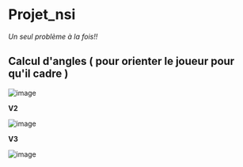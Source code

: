 # Projet_nsi

_Un seul problème à la fois!!_

## Calcul d'angles ( pour orienter le joueur pour qu'il cadre )



![image](https://user-images.githubusercontent.com/86613710/161336867-79d96fef-f1c0-49f1-838b-33561d41f4f1.png)

**V2**

![image](https://user-images.githubusercontent.com/86613710/161975881-86a94fbd-c90c-40ea-883c-ce551dd14dbb.png)

**V3**

![image](https://user-images.githubusercontent.com/86613710/162535502-32d911a2-5bb8-43c6-96ec-cf213911ba89.png)
